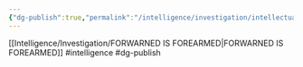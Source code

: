 ```yaml
---
{"dg-publish":true,"permalink":"/intelligence/investigation/intellectual-intuition/"}
---
```


[[Intelligence/Investigation/FORWARNED IS FOREARMED\|FORWARNED IS FOREARMED]]
#intelligence #dg-publish